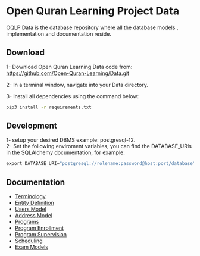 # Open Quran Learning Project Data

OQLP Data is the database repository where all the database models , implementation and documentation reside.

## Download

1- Download Open Quran Learning Data code from: 
https://github.com/Open-Quran-Learning/Data.git

2- In a terminal window, navigate into your Data directory.

3- Install all dependencies using the command below:
```cmd
pip3 install -r requirements.txt
```

## Development
1- setup your desired DBMS example: postgresql-12. <br>
2- Set the following enviroment variables, you can find the DATABASE_URIs in the SQLAlchemy documentation, for example:
```cmd
export DATABASE_URI="postgresql://rolename:password@host:port/database"
```

## Documentation
- [Terminology][]
- [Entity Definition][]
- [Users Model][]
- [Address Model][]
- [Programs][]
- [Program Enrollment][]
- [Program Supervision][]
- [Scheduling][]
- [Exam Models][]

[Terminology]: ./docs/terminology.md
[Entity Definition]: ./docs/entity-definition.md
[Users Model]: ./docs/users-model.md
[Address Model]: ./docs/address-model.md
[Programs]: ./docs/program-model.md
[Program Enrollment]: ./docs/program-enrollment.md
[Program Supervision]: ./docs/program-supervision-model.md
[Scheduling]: ./docs/scheduling-model.md
[Exam Models]: ./docs/exam-models.md

